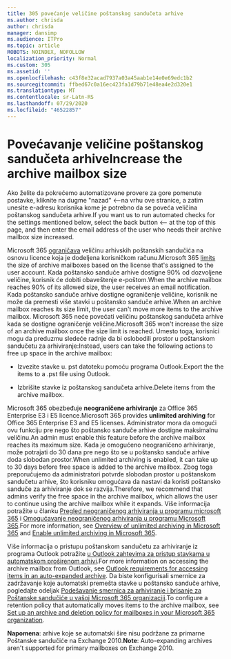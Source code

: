 ```yaml
---
title: 305 povećanje veličine poštanskog sandučeta arhive
ms.author: chrisda
author: chrisda
manager: dansimp
ms.audience: ITPro
ms.topic: article
ROBOTS: NOINDEX, NOFOLLOW
localization_priority: Normal
ms.custom: 305
ms.assetid: ''
ms.openlocfilehash: c43f8e32acad7937a03a45aab1e14e0e69edc1b2
ms.sourcegitcommit: ffbed67c0a16ec423fa1d79b71e48ea4e2d320e1
ms.translationtype: MT
ms.contentlocale: sr-Latn-RS
ms.lasthandoff: 07/29/2020
ms.locfileid: "46522857"
---
```

# <a name="increase-the-archive-mailbox-size"></a><span data-ttu-id="54fdb-102">Povećavanje veličine poštanskog sandučeta arhive</span><span class="sxs-lookup"><span data-stu-id="54fdb-102">Increase the archive mailbox size</span></span>


<span data-ttu-id="54fdb-103">Ako želite da pokrećemo automatizovane provere za gore pomenute postavke, kliknite na dugme "nazad" <--na vrhu ove stranice, a zatim unesite e-adresu korisnika kome je potrebno da se poveća veličina poštanskog sandučeta arhive.</span><span class="sxs-lookup"><span data-stu-id="54fdb-103">If you want us to run automated checks for the settings mentioned below, select the back button <-- at the top of this page, and then enter the email address of the user who needs their archive mailbox size increased.</span></span>

<span data-ttu-id="54fdb-104">Microsoft 365 [ograničava](https://docs.microsoft.com/office365/servicedescriptions/exchange-online-service-description/exchange-online-limits#mailbox-storage-limits) veličinu arhivskih poštanskih sandučića na osnovu licence koja je dodeljena korisničkom računu.</span><span class="sxs-lookup"><span data-stu-id="54fdb-104">Microsoft 365 [limits](https://docs.microsoft.com/office365/servicedescriptions/exchange-online-service-description/exchange-online-limits#mailbox-storage-limits) the size of archive mailboxes based on the license that's assigned to the user account.</span></span> <span data-ttu-id="54fdb-105">Kada poštansko sanduče arhive dostigne 90% od dozvoljene veličine, korisnik će dobiti obaveštenje e-poštom.</span><span class="sxs-lookup"><span data-stu-id="54fdb-105">When the archive mailbox reaches 90% of its allowed size, the user receives an email notification.</span></span> <span data-ttu-id="54fdb-106">Kada poštansko sanduče arhive dostigne ograničenje veličine, korisnik ne može da premesti više stavki u poštansko sanduče arhive.</span><span class="sxs-lookup"><span data-stu-id="54fdb-106">When an archive mailbox reaches its size limit, the user can't move more items to the archive mailbox.</span></span> <span data-ttu-id="54fdb-107">Microsoft 365 neće povećati veličinu poštanskog sandučeta arhive kada se dostigne ograničenje veličine.</span><span class="sxs-lookup"><span data-stu-id="54fdb-107">Microsoft 365 won't increase the size of an archive mailbox once the size limit is reached.</span></span> <span data-ttu-id="54fdb-108">Umesto toga, korisnici mogu da preduzmu sledeće radnje da bi oslobodili prostor u poštanskom sandučetu za arhiviranje:</span><span class="sxs-lookup"><span data-stu-id="54fdb-108">Instead, users can take the following actions to free up space in the archive mailbox:</span></span>

- <span data-ttu-id="54fdb-109">Izvezite stavke u. pst datoteku pomoću programa Outlook.</span><span class="sxs-lookup"><span data-stu-id="54fdb-109">Export the the items to a .pst file using Outlook.</span></span>

- <span data-ttu-id="54fdb-110">Izbrišite stavke iz poštanskog sandučeta arhive.</span><span class="sxs-lookup"><span data-stu-id="54fdb-110">Delete items from the archive mailbox.</span></span>

<span data-ttu-id="54fdb-111">Microsoft 365 obezbeđuje **neograničene arhiviranje** za Office 365 Enterprise E3 i E5 licence.</span><span class="sxs-lookup"><span data-stu-id="54fdb-111">Microsoft 365 provides **unlimited archiving** for Office 365 Enterprise E3 and E5 licenses.</span></span> <span data-ttu-id="54fdb-112">Administrator mora da omogući ovu funkciju pre nego što poštansko sanduče arhive dostigne maksimalnu veličinu.</span><span class="sxs-lookup"><span data-stu-id="54fdb-112">An admin must enable this feature before the archive mailbox reaches its maximum size.</span></span> <span data-ttu-id="54fdb-113">Kada je omogućeno neograničeno arhiviranje, može potrajati do 30 dana pre nego što se u poštansko sanduče arhive doda slobodan prostor.</span><span class="sxs-lookup"><span data-stu-id="54fdb-113">When unlimited archiving is enabled, it can take up to 30 days before free space is added to the archive mailbox.</span></span> <span data-ttu-id="54fdb-114">Zbog toga preporučujemo da administratori potvrde slobodan prostor u poštanskom sandučetu arhive, što korisniku omogućava da nastavi da koristi poštansko sanduče za arhiviranje dok se razvija.</span><span class="sxs-lookup"><span data-stu-id="54fdb-114">Therefore, we recommend that admins verify the free space in the archive mailbox, which allows the user to continue using the archive mailbox while it expands.</span></span> <span data-ttu-id="54fdb-115">Više informacija potražite u članku [Pregled neograničenog arhiviranja u programu microsoft 365](https://docs.microsoft.com/microsoft-365/compliance/unlimited-archiving) i [Omogućavanje neograničenog arhiviranja u programu Microsoft 365](https://docs.microsoft.com/microsoft-365/compliance/enable-unlimited-archiving).</span><span class="sxs-lookup"><span data-stu-id="54fdb-115">For more information, see [Overview of unlimited archiving in Microsoft 365](https://docs.microsoft.com/microsoft-365/compliance/unlimited-archiving) and [Enable unlimited archiving in Microsoft 365](https://docs.microsoft.com/microsoft-365/compliance/enable-unlimited-archiving).</span></span>

<span data-ttu-id="54fdb-116">Više informacija o pristupu poštanskom sandučetu za arhiviranje iz programa Outlook potražite [u Outlook zahtevima za pristup stavkama u automatskom proširenom arhivi](https://docs.microsoft.com/microsoft-365/compliance/unlimited-archiving#outlook-requirements-for-accessing-items-in-an-auto-expanded-archive).</span><span class="sxs-lookup"><span data-stu-id="54fdb-116">For more information on accessing the archive mailbox from Outlook, see [Outlook requirements for accessing items in an auto-expanded archive](https://docs.microsoft.com/microsoft-365/compliance/unlimited-archiving#outlook-requirements-for-accessing-items-in-an-auto-expanded-archive).</span></span> <span data-ttu-id="54fdb-117">Da biste konfigurisali smernice za zadržavanje koje automatski premešta stavke u poštansko sanduče arhive, pogledajte odeljak [Podešavanje smernica za arhiviranje i brisanje za Poštanske sandučiće u vašoj Microsoft 365 organizaciji](https://docs.microsoft.com/microsoft-365/compliance/set-up-an-archive-and-deletion-policy-for-mailboxes).</span><span class="sxs-lookup"><span data-stu-id="54fdb-117">To configure a retention policy that automatically moves items to the archive mailbox, see [Set up an archive and deletion policy for mailboxes in your Microsoft 365 organization](https://docs.microsoft.com/microsoft-365/compliance/set-up-an-archive-and-deletion-policy-for-mailboxes).</span></span>

<span data-ttu-id="54fdb-118">**Napomena**: arhive koje se automatski šire nisu podržane za primarne Poštanske sandučiće na Exchange 2010.</span><span class="sxs-lookup"><span data-stu-id="54fdb-118">**Note**: Auto-expanding archives aren't supported for primary mailboxes on Exchange 2010.</span></span>

